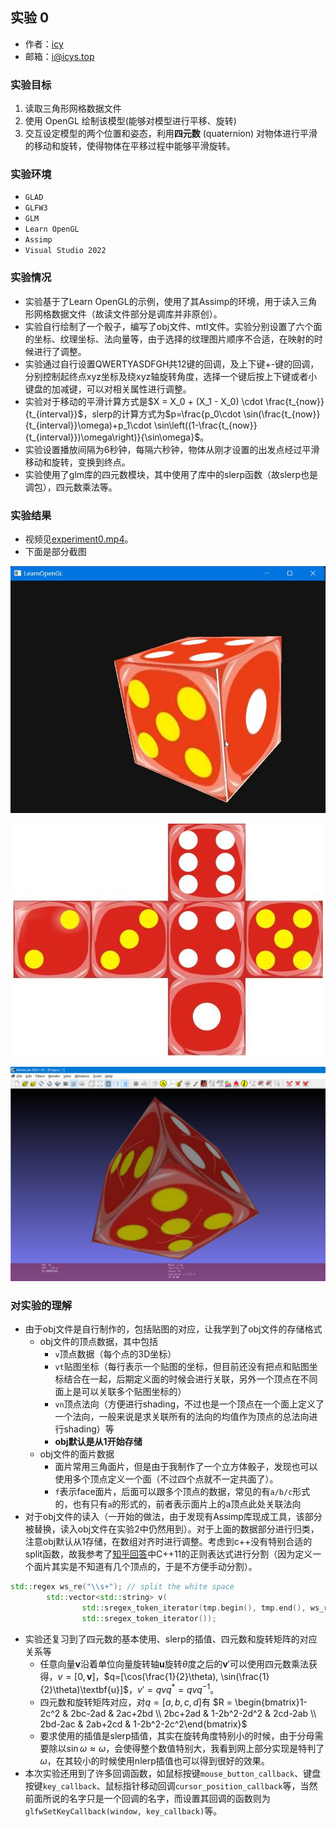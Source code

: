 ## 实验 0

- 作者：[icy](https://icys.top/)
- 邮箱：[i@icys.top](mailto:i@icys.top)

### 实验目标

1. 读取三角形网格数据文件
2. 使用 OpenGL 绘制该模型(能够对模型进行平移、旋转)
3. 交互设定模型的两个位置和姿态，利用**四元数** (quaternion) 对物体进行平滑的移动和旋转，使得物体在平移过程中能够平滑旋转。

### 实验环境

- `GLAD`
- `GLFW3`
- `GLM`
- `Learn OpenGL`
- `Assimp`
- `Visual Studio 2022`

### 实验情况

- 实验基于了Learn OpenGL的示例，使用了其Assimp的环境，用于读入三角形网格数据文件（故读文件部分是调库并非原创）。
- 实验自行绘制了一个骰子，编写了obj文件、mtl文件。实验分别设置了六个面的坐标、纹理坐标、法向量等，由于选择的纹理图片顺序不合适，在映射的时候进行了调整。
- 实验通过自行设置QWERTYASDFGH共12键的回调，及上下键+-键的回调，分别控制起终点xyz坐标及绕xyz轴旋转角度，选择一个键后按上下键或者小键盘的加减键，可以对相关属性进行调整。
- 实验对于移动的平滑计算方式是$X = X_0 + (X_1 - X_0) \cdot \frac{t_{now}}{t_{interval}}$，slerp的计算方式为$p=\frac{p_0\cdot \sin(\frac{t_{now}}{t_{interval}}\omega)+p_1\cdot \sin\left((1-\frac{t_{now}}{t_{interval}})\omega\right)}{\sin\omega}$。
- 实验设置播放间隔为6秒钟，每隔六秒钟，物体从刚才设置的出发点经过平滑移动和旋转，变换到终点。
- 实验使用了glm库的四元数模块，其中使用了库中的slerp函数（故slerp也是调包），四元数乘法等。

### 实验结果

- 视频见[experiment0.mp4](presentation/experiment0.mp4)。
- 下面是部分截图

![](presentation/image1.png)

![](presentation/a.jpg)

![](presentation/meshlab.png)

### 对实验的理解

- 由于obj文件是自行制作的，包括贴图的对应，让我学到了obj文件的存储格式
  - obj文件的顶点数据，其中包括
    - `v`顶点数据（每个点的3D坐标）
    - `vt`贴图坐标（每行表示一个贴图的坐标，但目前还没有把点和贴图坐标结合在一起，后期定义面的时候会进行关联，另外一个顶点在不同面上是可以关联多个贴图坐标的）
    - `vn`顶点法向（方便进行shading，不过也是一个顶点在一个面上定义了一个法向，一般来说是求关联所有的法向的均值作为顶点的总法向进行shading）等
    - **obj默认是从1开始存储**
  - obj文件的面片数据
    - 面片常用三角面片，但是由于我制作了一个立方体骰子，发现也可以使用多个顶点定义一个面（不过四个点就不一定共面了）。
    - `f`表示face面片，后面可以跟多个顶点的数据，常见的有`a/b/c`形式的，也有只有`a`的形式的，前者表示面片上的a顶点此处关联法向
- 对于obj文件的读入（一开始的做法，由于发现有Assimp库现成工具，该部分被替换，读入obj文件在实验2中仍然用到）。对于上面的数据部分进行归类，注意obj默认从1存储，在数组对齐时进行调整。考虑到c++没有特别合适的split函数，故我参考了[知乎回答](https://www.zhihu.com/question/36642771/answer/865135551)中C++11的正则表达式进行分割（因为定义一个面片其实是不知道有几个顶点的，于是不方便手动分割）。

```cpp
std::regex ws_re("\\s+"); // split the white space
        std::vector<std::string> v(
                std::sregex_token_iterator(tmp.begin(), tmp.end(), ws_re, -1),
                std::sregex_token_iterator());
```

- 实验还复习到了四元数的基本使用、slerp的插值、四元数和旋转矩阵的对应关系等
  - 任意向量$\textbf{v}$沿着单位向量旋转轴$\textbf{u}$旋转$\theta$度之后的$\textbf{v}'$可以使用四元数乘法获得，$v=[0, \textbf{v}]$，$q=[\cos(\frac{1}{2}\theta), \sin(\frac{1}{2}\theta)\textbf{u}]$，$v'=qvq^*=qvq^{-1}$。
  - 四元数和旋转矩阵对应，对$q=[a,b,c,d]$有
    $R = \begin{bmatrix}1-2c^2 & 2bc-2ad & 2ac+2bd \\ 2bc+2ad & 1-2b^2-2d^2 & 2cd-2ab \\ 2bd-2ac & 2ab+2cd & 1-2b^2-2c^2\end{bmatrix}$
  - 要求使用的插值是slerp插值，其实在旋转角度特别小的时候，由于分母需要除以$\sin\omega\approx\omega$，会使得整个数值特别大，我看到网上部分实现是特判了$\omega$，在其较小的时候使用nlerp插值也可以得到很好的效果。
- 本次实验还用到了许多回调函数，如鼠标按键`mouse_button_callback`、键盘按键`key_callback`、鼠标指针移动回调`cursor_position_callback`等，当然前面所说的名字只是一个回调的名字，而设置其回调的函数则为`glfwSetKeyCallback(window, key_callback)`等。

